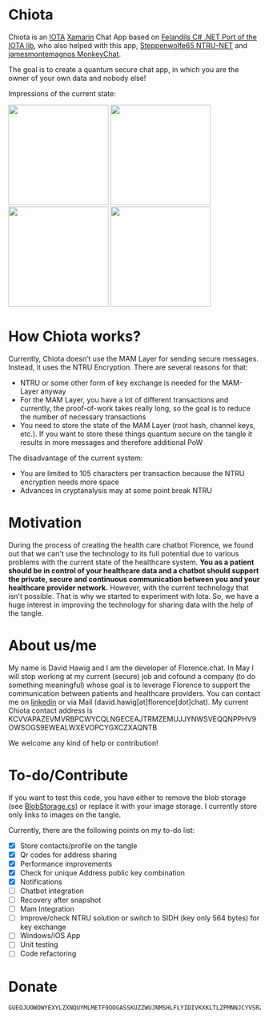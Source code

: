 # Chiota
Chiota is an [IOTA](http://iota.org/) [Xamarin](https://www.xamarin.com/) Chat App based on [Felandils C# .NET Port of the IOTA lib](https://github.com/Felandil/tangle-.net), who also helped with this app, [Steppenwolfe65 NTRU-NET](https://github.com/Steppenwolfe65/NTRU-NET) and [jamesmontemagnos MonkeyChat](https://github.com/jamesmontemagno/app-monkeychat).  

The goal is to create a quantum secure chat app, in which you are the owner of your own data and nobody else! 

Impressions of the current state:

<img src="https://chiota.blob.core.windows.net/screenshots/Screenshot_20180406-180427.jpg" width="200"> <img src="https://chiota.blob.core.windows.net/screenshots/Screenshot_20180402-123945.jpg" width="200"> <img src="https://chiota.blob.core.windows.net/screenshots/Screenshot_20180406-180148.jpg" width="200"> <img src="https://chiota.blob.core.windows.net/screenshots/Screenshot_20180402-124908.jpg" width="200">

# How Chiota works?
Currently, Chiota doesn’t use the MAM Layer for sending secure messages. Instead, it uses the NTRU Encryption. 
There are several reasons for that:
-	NTRU or some other form of key exchange is needed for the MAM-Layer anyway
-	For the MAM Layer, you have a lot of different transactions and currently, the proof-of-work takes really long, so the goal is to reduce the number of necessary transactions
-	You need to store the state of the MAM Layer (root hash, channel keys, etc.). If you want to store these things quantum secure on the tangle it results in more messages and therefore additional PoW

The disadvantage of the current system:
-	You are limited to 105 characters per transaction because the NTRU encryption needs more space 
-	Advances in cryptanalysis may at some point break NTRU

# Motivation
During the process of creating the health care chatbot Florence, we found out that we can't use the technology to its full potential due to various problems with the current state of the healthcare system. **You as a patient should be in control of your healthcare data and a chatbot should support the private, secure and continuous communication between you and your healthcare provider network.** However, with the current technology that isn't possible. That is why we started to experiment with Iota. So, we have a huge interest in improving the technology for sharing data with the help of the tangle.

# About us/me
My name is David Hawig and I am the developer of Florence.chat. In May I will stop working at my current (secure) job and cofound a company (to do something meaningful) whose goal is to leverage Florence to support the communication between patients and healthcare providers. You can contact me on [linkedin](https://www.linkedin.com/in/david-hawig-206a44b1/) or via Mail (david.hawig[at]florence[dot]chat). 
My current Chiota contact address is KCVVAPAZEVMVRBPCWYCQLNGECEAJTRMZEMUJJYNWSVEQQNPPHV9OWSOGS9EWEALWXEVOPCYGXCZXAQNTB

We welcome any kind of help or contribution!

# To-do/Contribute
If you want to test this code, you have either to remove the blob storage (see [BlobStorage.cs](https://github.com/Noc2/Chiota/blob/master/Chiota/Chiota/Services/BlobStorage.cs#L15)) or replace it with your image storage. I currently store only links to images on the tangle. 

Currently, there are the following points on my to-do list:
- [x] Store contacts/profile on the tangle
- [x] Qr codes for address sharing
- [x] Performance improvements
- [x] Check for unique Address public key combination
- [x] Notifications
- [ ] Chatbot integration
- [ ] Recovery after snapshot
- [ ] Mam Integration
- [ ] Improve/check NTRU solution or switch to SIDH (key only 564 bytes) for key exchange
- [ ] Windows/iOS App
- [ ] Unit testing
- [ ] Code refactoring

# Donate
```
GUEOJUOWOWYEXYLZXNQUYMLMETF9OOGASSKUZZWUJNMSHLFLYIDIVKXKLTLZPMNNJCYVSRZABFKCAVVIW9IYHJNNRX 
```
